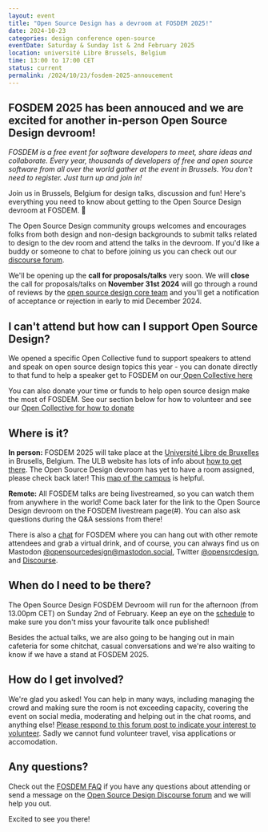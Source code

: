 ```yaml
---
layout: event
title: "Open Source Design has a devroom at FOSDEM 2025!"
date: 2024-10-23
categories: design conference open-source
eventDate: Saturday & Sunday 1st & 2nd February 2025
location: université Libre Brussels, Belgium
time: 13:00 to 17:00 CET
status: current
permalink: /2024/10/23/fosdem-2025-annoucement
---
```


## FOSDEM 2025 has been annouced and we are excited for another in-person Open Source Design devroom! 


*FOSDEM is a free event for software developers to meet, share ideas and collaborate. Every year, thousands of developers of free and open source software from all over the world gather at the event in Brussels. You don't need to register. Just turn up and join in!*


Join us in Brussels, Belgium for design talks, discussion and fun! Here's everything you need to know about getting to the Open Source Design devroom at FOSDEM. 🎉

The Open Source Design community groups welcomes and encourages folks from both design and non-design backgrounds to submit talks related to design to the dev room and attend the talks in the devroom. If you'd like a buddy or someone to chat to before joining us you can check out our [discourse forum](https://discourse.opensourcedesign.net).

We'll be opening up the **call for proposals/talks** very soon. We will **close** the call for proposals/talks on **November 31st 2024** will go through a round of reviews by the [open source design core team](https://discourse.opensourcedesign.net/t/open-source-design-core-team/888) and you'll get a notification of acceptance or rejection in early to mid December 2024.


## I can't attend but how can I support Open Source Design?

We opened a specific Open Collective fund to support speakers to attend and speak on open source design topics this year - you can donate directly to that fund to help a speaker get to FOSDEM on our[ Open Collective here](https://opencollective.com/opensourcedesign)

You can also donate your time or funds to help open source design make the most of FOSDEM. See our section below for how to volunteer and see our [Open Collective for how to donate](https://opencollective.com/opensourcedesign)


## Where is it?

**In person:** FOSDEM 2025 will take place at the [Université Libre de Bruxelles](https://www.openstreetmap.org/relation/13699100) in Brusells, Belgium. The ULB website has lots of info about [how to get there](https://www.ulb.be/en/solbosch/directions#deplacements). The Open Source Design devroom has yet to have a room assigned, please check back later! This [map of the campus](https://www.ulb.be/en/maps-directions/solbosch) is helpful.

**Remote:** All FOSDEM talks are being livestreamed, so you can watch them from anywhere in the world! Come back later for the link to the Open Source Design devroom on the FOSDEM livestream page(#). You can also ask questions during the Q&A sessions from there!

There is also a [chat](https://chat.fosdem.org/) for FOSDEM where you can hang out with other remote attendees and grab a virtual drink, and of course, you can always find us on Mastodon [@opensourcedesign@mastodon.social](https://mastodon.social/@opensourcedesign), Twitter [@opensrcdesign](https://twitter.com/opensrcdesign), and [Discourse](https://discourse.opensourcedesign.net).


## When do I need to be there?

The Open Source Design FOSDEM Devroom will run for the afternoon (from 13.00pm CET) on Sunday 2nd of February. Keep an eye on the [schedule](https://fosdem.org/2025/schedule/track/design/) to make sure you don't miss your favourite talk once published!

Besides the actual talks, we are also going to be hanging out in main cafeteria for some chitchat, casual conversations and we're also waiting to know if we have a stand at FOSDEM 2025.

## How do I get involved?

We're glad you asked! You can help in many ways, including managing the crowd and making sure the room is not exceeding capacity, covering the event on social media, moderating and helping out in the chat rooms, and anything else! [Please respond to this forum post to indicate your interest to volunteer]([https://cloud.opensourcedesign.net/s/d9jsa3EDJWAKKHG](https://discourse.opensourcedesign.net/t/fosdem-2025-lets-get-a-head-start-on-planning/3891/19)).
Sadly we cannot fund volunteer travel, visa applications or accomodation.

## Any questions?

Check out the [FOSDEM FAQ](https://fosdem.org/2024/faq/) if you have any questions about attending or send a message on the [Open Source Design Discourse forum](https://discourse.opensourcedesign.net) and we will help you out.

Excited to see you there!
